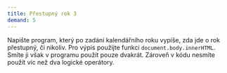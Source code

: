```yaml
---
title: Přestupný rok 3
demand: 5
---
```


Napište program, který po zadání kalendářního roku vypíše, zda jde o rok přestupný, či nikoliv. Pro výpis použijte funkci `document.body.innerHTML`. Smíte ji však v programu použít pouze dvakrát. Zároveň v kódu nesmíte použít víc než dva logické operátory.
